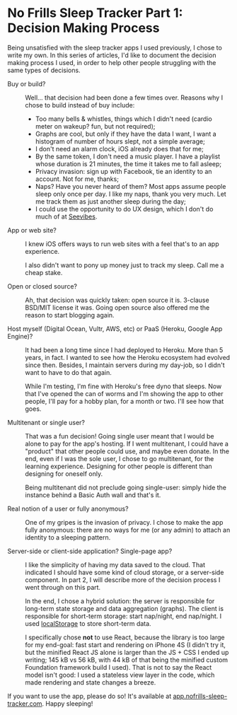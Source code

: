 # No Frills Sleep Tracker Part 1: Decision Making Process

Being unsatisfied with the sleep tracker apps I used previously, I chose to write my own. In this series of articles, I'd like to document the decision making process I used, in order to help other people struggling with the same types of decisions.

<dl>
<dt>Buy or build?</dt>
<dd>
  <p>Well&hellip; that decision had been done a few times over. Reasons why I chose to build instead of buy include:</p>
  <ul>
    <li>Too many bells &amp; whistles, things which I didn't need (cardio meter on wakeup? fun, but not required);</li>
    <li>Graphs are cool, but only if they have the data I want, I want a histogram of number of hours slept, not a simple average;</li>
    <li>I don't need an alarm clock, iOS already does that for me;</li>
    <li>By the same token, I don't need a music player. I have a playlist whose duration is 21 minutes, the time it takes me to fall asleep;</li>
    <li>Privacy invasion: sign up with Facebook, tie an identity to an account. Not for me, thanks;</li>
    <li>Naps? Have you never heard of them? Most apps assume people sleep only once per day. I like my naps, thank you very much. Let me track them as just another sleep during the day;</li>
    <li>I could use the opportunity to do UX design, which I don't do much of at <a href="http://seevibes.com/">Seevibes</a>.</li>
  </ul>
</dd>

<dt>App or web site?</dt>
<dd>
  <p>I knew iOS offers ways to run web sites with a feel that's to an app experience.</p>
  <p>I also didn't want to pony up money just to track my sleep. Call me a cheap stake.</p>
</dd>

<dt>Open or closed source?</dt>
<dd>
  <p>Ah, that decision was quickly taken: open source it is. 3-clause BSD/MIT license it was. Going open source also offered me the reason to start blogging again.</p>
</dd>

<dt>Host myself (Digital Ocean, Vultr, AWS, etc) or PaaS (Heroku, Google App Engine)?</dt>
<dd>
  <p>It had been a long time since I had deployed to Heroku. More than 5 years, in fact. I wanted to see how the Heroku ecosystem had evolved since then. Besides, I maintain servers during my day-job, so I didn't want to have to do that again.</p>
  <p>While I'm testing, I'm fine with Heroku's free dyno that sleeps. Now that I've opened the can of worms and I'm showing the app to other people, I'll pay for a hobby plan, for a month or two. I'll see how that goes.</p>
</dd>

<dt>Multitenant or single user?</dt>
<dd>
  <p>That was a fun decision! Going single user meant that I would be alone to pay for the app's hosting. If I went multitenant, I could have a "product" that other people could use, and maybe even donate. In the end, even if I was the sole user, I chose to go multitenant, for the learning experience. Designing for other people is different than designing for oneself only.</p>
  <p>Being multitenant did not preclude going single-user: simply hide the instance behind a Basic Auth wall and that's it.</p>
</dd>

<dt>Real notion of a user or fully anonymous?</dt>
<dd>
  <p>One of my gripes is the invasion of privacy. I chose to make the app fully anonymous: there are no ways for me (or any admin) to attach an identity to a sleeping pattern.</p>
</dd>

<dt>Server-side or client-side application? Single-page app?</dt>
<dd>
  <p>I like the simplicity of having my data saved to the cloud. That indicated I should have some kind of cloud storage, or a server-side component. In part 2, I will describe more of the decision process I went through on this part.</p>
  <p>In the end, I chose a hybrid solution: the server is responsible for long-term state storage and data aggregation (graphs). The client is responsible for short-term storage: start nap/night, end nap/night. I used <a href="https://developer.mozilla.org/en-US/docs/Web/API/Storage/LocalStorage">localStorage</a> to store short-term data.</p>
  <p>I specifically chose <strong>not</strong> to use React, because the library is too large for my end-goal: fast start and rendering on iPhone 4S (I didn't try it, but the minified React JS alone is larger than the JS + CSS I ended up writing; 145 kB vs 56 kB, with 44 kB of that being the minified custom Foundation framework build I used). That is not to say the React model isn't good: I used a stateless view layer in the code, which made rendering and state changes a breeze.</p>
</dd>
</dl>

If you want to use the app, please do so! It's available at <a href="http://app.nofrills-sleep-tracker.com/">app.nofrills-sleep-tracker.com</a>. Happy sleeping!
